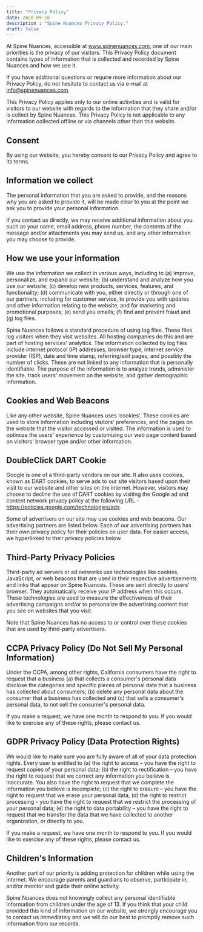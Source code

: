 ```yaml
---
title: "Privacy Policy"
date: 2020-09-16
description : "Spine Nuances Privacy Policy."
draft: false
---
```


At Spine Nuances, accessible at www.spinenuances.com, one of our main priorities is the privacy of our visitors. 
This Privacy Policy document contains types of information that is collected and recorded by Spine Nuances and how we use it.

If you have additional questions or require more information about our Privacy Policy, do not hesitate to contact us via e-mail at info@spinenuances.com.

This Privacy Policy applies only to our online activities and is valid for visitors to our website with regards to the information that they share and/or is collect by Spine Nuances. 
This Privacy Policy is not applicable to any information collected offline or via channels other than this website.

## Consent

By using our website, you hereby consent to our Privacy Policy and agree to its terms.

## Information we collect

The personal information that you are asked to provide, and the reasons why you are asked to provide it, will be made clear to you at the point we ask you to provide your personal information.

If you contact us directly, we may receive additional information about you such as your name, email address, phone number, the contents of the message and/or attachments you may send us, 
and any other information you may choose to provide.

## How we use your information

We use the information we collect in various ways, including to (a) improve, personalize, and expand our website; (b) understand and analyze how you use our website; 
(c) develop new products, services, features, and functionality; (d) communicate with you, either directly or through one of our partners, 
including for customer service, to provide you with updates and other information relating to the website, and for marketing and promotional purposes; (e) send you emails; (f) find and prevent fraud and (g) log files.

Spine Nuances follows a standard procedure of using log files. These files log visitors when they visit websites. 
All hosting companies do this and are part of hosting services' analytics. 
The information collected by log files include internet protocol (IP) addresses, browser type, internet service provider (ISP), date and time stamp, referring/exit pages, and possibly the number of clicks. 
These are not linked to any information that is personally identifiable. The purpose of the information is to analyze trends, administer the site, track users' movement on the website, 
and gather demographic information.

## Cookies and Web Beacons
Like any other website, Spine Nuances uses ‘cookies'. These cookies are used to store information including visitors' preferences, 
and the pages on the website that the visitor accessed or visited. The information is used to optimize the users' experience by customizing our web page content based on visitors' browser type and/or other information.

## DoubleClick DART Cookie
Google is one of a third-party vendors on our site. It also uses cookies, known as DART cookies, to serve ads to our site visitors based upon their visit to our website and other sites on the internet. 
However, visitors may choose to decline the use of DART cookies by visiting the Google ad and content network privacy policy at the following URL – https://policies.google.com/technologies/ads.

Some of advertisers on our site may use cookies and web beacons. Our advertising partners are listed below. Each of our advertising partners has their own privacy policy for their policies on user data. 
For easier access, we hyperlinked to their privacy policies below.

## Third-Party Privacy Policies

Third-party ad servers or ad networks use technologies like cookies, JavaScript, or web beacons that are used in their respective advertisements and links that appear on Spine Nuances. 
These are sent directly to users' browser. They automatically receive your IP address when this occurs. These technologies are used to measure the effectiveness of their advertising campaigns and/or 
to personalize the advertising content that you see on websites that you visit.

Note that Spine Nuances has no access to or control over these cookies that are used by third-party advertisers.

## CCPA Privacy Policy (Do Not Sell My Personal Information)

Under the CCPA, among other rights, California consumers have the right to request that a business (a) that collects a consumer's personal data disclose the categories and specific pieces of personal data 
that a business has collected about consumers; (b) delete any personal data about the consumer that a business has collected and (c) that sells a consumer's personal data, to not sell the consumer's personal data.

If you make a request, we have one month to respond to you. If you would like to exercise any of these rights, please contact us.

## GDPR Privacy Policy (Data Protection Rights)

We would like to make sure you are fully aware of all of your data protection rights. Every user is entitled to (a) the right to access – you have the right to request copies of your personal data; 
(b) the right to rectification – you have the right to request that we correct any information you believe is inaccurate. You also have the right to request that we complete the information you believe is incomplete; 
(c) the right to erasure – you have the right to request that we erase your personal data; 
(d) the right to restrict processing – you have the right to request that we restrict the processing of your personal data; 
(e) the right to data portability – you have the right to request that we transfer the data that we have collected to another organization, or directly to you.

If you make a request, we have one month to respond to you. If you would like to exercise any of these rights, please contact us.

## Children's Information

Another part of our priority is adding protection for children while using the internet. We encourage parents and guardians to observe, participate in, and/or monitor and guide their online activity.

Spine Nuances does not knowingly collect any personal identifiable information from children under the age of 13. If you think that your child provided this kind of information on our website, 
we strongly encourage you to contact us immediately and we will do our best to promptly remove such information from our records.
